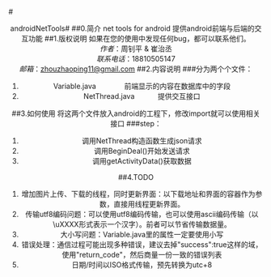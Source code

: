 #<center>androidNetTools#
##0.简介
net tools for android
提供android前端与后端的交互功能
##1.版权说明
如果在您的使用中发现任何bug，都可以联系他们。  
*作者*：周钊平 & 崔治丞  
*联系电话*：18810505147  
*邮箱*：zhouzhaoping11@gmail.com
##2.内容说明
###分为两个个文件：
1. Variable.java　　　　前端显示的内容在数据库中的字段
2. NetThread.java　　　 提供交互接口

##3.如何使用
将这两个文件放入android的工程下，修改import就可以使用相关接口 
###step： 
1. 调用NetThread构造函数生成json请求
2. 调用BeginDeal()开始发送请求
3. 调用getActivityData()获取数据

##4.TODO
1. 增加图片上传、下载的线程，同时更新界面：以下载地址和界面的容器作为参数，直接用线程更新界面。
2. 传输utf8编码问题：可以使用utf8编码传输，也可以使用ascii编码传输（以\uXXXX形式表示一个汉字）。前者可以节省传输数据量。
3. 大小写问题：Variable.java里的属性一定要使用小写
4. 错误处理：通信过程可能出现多种错误，建议去掉"success":true这样的域，使用"return_code"，然后商量一份一致的错误列表
5. 日期/时间以ISO格式传输，预先转换为utc+8

